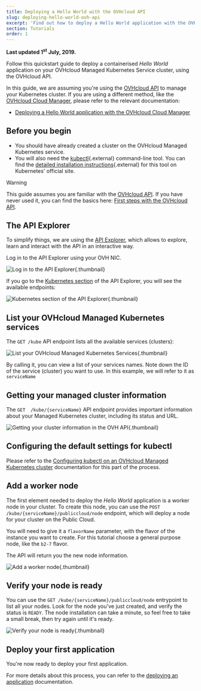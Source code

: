 ```yaml
---
title: Deploying a Hello World with the OVHcloud API
slug: deploying-hello-world-ovh-api
excerpt: 'Find out how to deploy a Hello World application with the OVHcloud API'
section: Tutorials
order: 1
---
```


**Last updated 1<sup>st</sup> July, 2019.**

Follow this quickstart guide to deploy a containerised *Hello World* application on your OVHcloud Managed Kubernetes Service cluster, using the OVHcloud API.

In this guide, we are assuming you're using the [OVHcloud API](https://api.ovh.com/) to manage your Kubernetes cluster. If you are using a different method, like the [OVHcloud Cloud Manager](https://www.ovh.com/auth?onsuccess=https%3A%2F%2Fwww.ovh.com%2Fmanager%2Fpublic-cloud&ovhSubsidiary=gb), please refer to the relevant documentation:

- [Deploying a Hello World application with the OVHcloud Cloud Manager](../deploying-hello-world/)

## Before you begin

* You should have already created a cluster on the OVHcloud Managed Kubernetes service.
* You will also need the [kubectl](https://kubernetes.io/docs/reference/kubectl/overview/){.external} command-line tool. You can find the [detailed installation instructions](https://kubernetes.io/docs/tasks/tools/install-kubectl/){.external} for this tool on Kubernetes' official site.

> [!warning]
> This guide assumes you are familiar with the [OVHcloud API](https://api.ovh.com/). If you have never used it, you can find the basics here: [First steps with the OVHcloud API](https://docs.ovh.com/sg/en/api/first-steps-with-ovh-api/).
>

## The API Explorer

To simplify things, we are using the [API Explorer](https://api.ovh.com/), which allows to explore, learn and interact with the API in an interactive way.

Log in to the API Explorer using your OVH NIC.

![Log in to the API Explorer](images/kubernetes-quickstart-api-ovh-com-001.png){.thumbnail}

If you go to the [Kubernetes section](https://api.ovh.com/console/#/kube) of the API Explorer, you will see the available endpoints:

![Kubernetes section of the API Explorer](images/kubernetes-quickstart-api-ovh-com-002.png){.thumbnail}

## List your OVHcloud Managed Kubernetes services

The `GET /kube` API endpoint lists all the available services (clusters):

![List your OVHcloud Managed Kubernetes Services](images/kubernetes-quickstart-api-ovh-com-003.png){.thumbnail}

By calling it, you can view a list of your services names. Note down the ID of the service (cluster) you want to use. In this example, we will refer to it as `serviceName`

## Getting your managed cluster information

The `GET  /kube/{serviceName}` API endpoint provides important information about your Managed Kubernetes cluster, including its status and URL.

![Getting your cluster information in the OVH API](images/kubernetes-quickstart-api-ovh-com-004.png){.thumbnail}

## Configuring the default settings for kubectl

Please refer to the [Configuring kubectl on an OVHcloud Managed Kubernetes cluster](../configuring-kubectl/) documentation for this part of the process.

## Add a worker node

The first element needed to deploy the *Hello World* application is a worker node in your cluster. To create this node, you can use the `POST /kube/{serviceName}/publiccloud/node` endpoint, which will deploy a node for your cluster on the Public Cloud.

You will need to give it a `flavorName` parameter, with the flavor of the instance you want to create. For this tutorial choose a general purpose node, like the `b2-7` flavor.

The API will return you the new node information.

![Add a worker node](images/kubernetes-quickstart-api-ovh-com-006.png){.thumbnail}

## Verify your node is ready

You can use the `GET /kube/{serviceName}/publiccloud/node` entrypoint to list all your nodes. Look for the node you've just created, and verify the status is `READY`. The node installation can take a minute, so feel free to take a small break, then try again until it's ready.

![Verify your node is ready](images/kubernetes-quickstart-api-ovh-com-007.png){.thumbnail}

## Deploy your first application

You're now ready to deploy your first application.

For more details about this process, you can refer to the [deploying an application](../deploying-an-application/) documentation.
